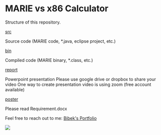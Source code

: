 # MARIE vs x86 Calculator

Structure of this repository.

[src](https://github.com/bbekgit/MARIE-vs-x86-Calculator/tree/main/src)

Source code (MARIE code, *.java, eclipse project, etc.)

[bin](https://github.com/bbekgit/MARIE-vs-x86-Calculator/tree/main/bin)

Compiled code (MARIE binary, *.class, etc.)

[report](https://github.com/bbekgit/MARIE-vs-x86-Calculator/tree/main/report)

Powerpoint presentation
Please use google drive or dropbox to share your video
One way to create presentation video is using zoom (free account available)

[poster](https://github.com/bbekgit/MARIE-vs-x86-Calculator/tree/main/poster)

Please read Requirement.docx

Feel free to reach out to me: [Bibek's Portfolio](https://bibekgupta.com)

<kbd>
  <img src="https://thumbs.dreamstime.com/b/positive-negative-plus-minus-assessment-red-green-buttons-shadow-simple-concept-pros-cons-list-advantages-disadvantages-126208220.jpg">
</kbd>
